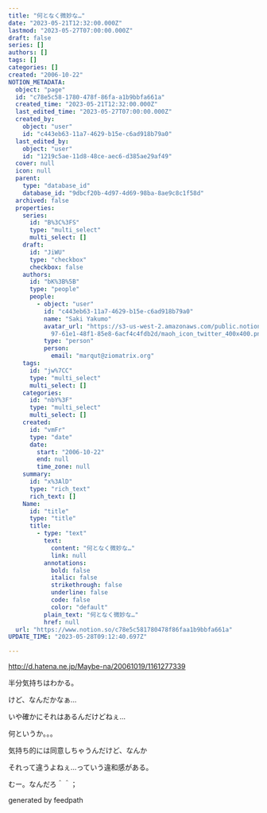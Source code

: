 ```yaml
---
title: "何となく微妙な…"
date: "2023-05-21T12:32:00.000Z"
lastmod: "2023-05-27T07:00:00.000Z"
draft: false
series: []
authors: []
tags: []
categories: []
created: "2006-10-22"
NOTION_METADATA:
  object: "page"
  id: "c78e5c58-1780-478f-86fa-a1b9bbfa661a"
  created_time: "2023-05-21T12:32:00.000Z"
  last_edited_time: "2023-05-27T07:00:00.000Z"
  created_by:
    object: "user"
    id: "c443eb63-11a7-4629-b15e-c6ad918b79a0"
  last_edited_by:
    object: "user"
    id: "1219c5ae-11d8-48ce-aec6-d385ae29af49"
  cover: null
  icon: null
  parent:
    type: "database_id"
    database_id: "9dbcf20b-4d97-4d69-98ba-8ae9c8c1f58d"
  archived: false
  properties:
    series:
      id: "B%3C%3FS"
      type: "multi_select"
      multi_select: []
    draft:
      id: "JiWU"
      type: "checkbox"
      checkbox: false
    authors:
      id: "bK%3B%5B"
      type: "people"
      people:
        - object: "user"
          id: "c443eb63-11a7-4629-b15e-c6ad918b79a0"
          name: "Saki Yakumo"
          avatar_url: "https://s3-us-west-2.amazonaws.com/public.notion-static.com/3ad1c4\
            97-61e1-48f1-85e8-6acf4c4fdb2d/maoh_icon_twitter_400x400.png"
          type: "person"
          person:
            email: "marqut@ziomatrix.org"
    tags:
      id: "jw%7CC"
      type: "multi_select"
      multi_select: []
    categories:
      id: "nbY%3F"
      type: "multi_select"
      multi_select: []
    created:
      id: "vmFr"
      type: "date"
      date:
        start: "2006-10-22"
        end: null
        time_zone: null
    summary:
      id: "x%3AlD"
      type: "rich_text"
      rich_text: []
    Name:
      id: "title"
      type: "title"
      title:
        - type: "text"
          text:
            content: "何となく微妙な…"
            link: null
          annotations:
            bold: false
            italic: false
            strikethrough: false
            underline: false
            code: false
            color: "default"
          plain_text: "何となく微妙な…"
          href: null
  url: "https://www.notion.so/c78e5c581780478f86faa1b9bbfa661a"
UPDATE_TIME: "2023-05-28T09:12:40.697Z"

---
```

<link rel="stylesheet" href="https://cdn.jsdelivr.net/npm/katex@0.16.2/dist/katex.min.css" integrity="sha384-bYdxxUwYipFNohQlHt0bjN/LCpueqWz13HufFEV1SUatKs1cm4L6fFgCi1jT643X" crossorigin="anonymous">


http://d.hatena.ne.jp/Maybe-na/20061019/1161277339


半分気持ちはわかる。


けど、なんだかなぁ…


いや確かにそれはあるんだけどねぇ…


何というか。。。


気持ち的には同意しちゃうんだけど、なんか


それって違うよねぇ…っていう違和感がある。


むー。なんだろ＾＾；


generated by feedpath


